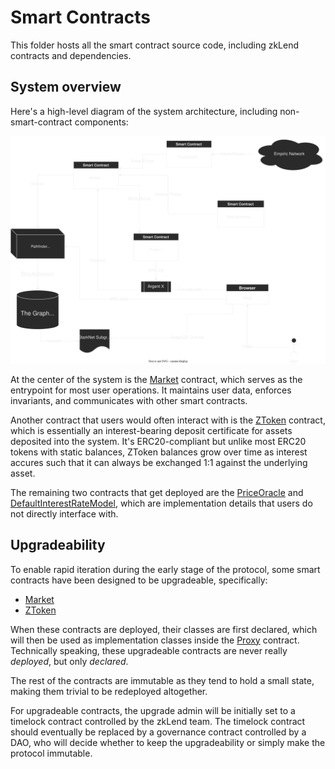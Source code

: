 # Smart Contracts

This folder hosts all the smart contract source code, including zkLend contracts and dependencies.

## System overview

Here's a high-level diagram of the system architecture, including non-smart-contract components:

<p align="center">
  <img src="../images/system-overview.svg?raw=true" alt="System overview"/>
</p>

At the center of the system is the [Market](./zklend/Market.cairo) contract, which serves as the entrypoint for most user operations. It maintains user data, enforces invariants, and communicates with other smart contracts.

Another contract that users would often interact with is the [ZToken](./zklend/ZToken.cairo) contract, which is essentially an interest-bearing deposit certificate for assets deposited into the system. It's ERC20-compliant but unlike most ERC20 tokens with static balances, ZToken balances grow over time as interest accures such that it can always be exchanged 1:1 against the underlying asset.

The remaining two contracts that get deployed are the [PriceOracle](./zklend/PriceOracle.cairo) and [DefaultInterestRateModel](./zklend/irms/DefaultInterestRateModel.cairo), which are implementation details that users do not directly interface with.

## Upgradeability

To enable rapid iteration during the early stage of the protocol, some smart contracts have been designed to be upgradeable, specifically:

- [Market](./zklend/Market.cairo)
- [ZToken](./zklend/ZToken.cairo)

When these contracts are deployed, their classes are first declared, which will then be used as implementation classes inside the [Proxy](./zklend/Proxy.cairo) contract. Technically speaking, these upgradeable contracts are never really _deployed_, but only _declared_.

The rest of the contracts are immutable as they tend to hold a small state, making them trivial to be redeployed altogether.

For upgradeable contracts, the upgrade admin will be initially set to a timelock contract controlled by the zkLend team. The timelock contract should eventually be replaced by a governance contract controlled by a DAO, who will decide whether to keep the upgradeability or simply make the protocol immutable.

